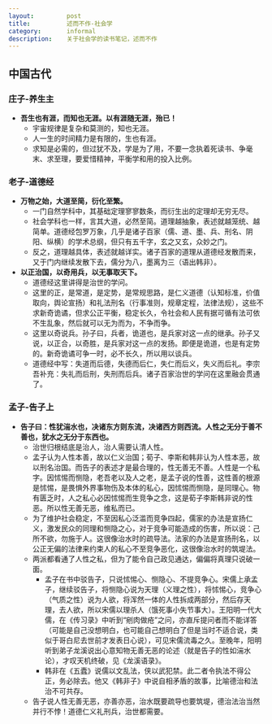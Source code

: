 ```yaml
---
layout:         post
title:          述而不作-社会学
category:       informal
description:    关于社会学的读书笔记，述而不作
---
```


## 中国古代

### 庄子-养生主
- **吾生也有涯，而知也无涯。以有涯随无涯，殆已！**
	- 宇宙规律是复杂和莫测的，知也无涯。
	- 人一生的时间精力是有限的，生也有涯。
	- 求知是必需的，但过犹不及，学是为了用，不要一念执着死读书、争毫末、求至理，要爱惜精神，平衡学和用的投入比例。

### 老子-道德经
- **万物之始，大道至简，衍化至繁。**
	- 一门自然学科中，其基础定理寥寥数条，而衍生出的定理却无穷无尽。
	- 社会学科也一样，言其大道，必然至简。道理越抽象，表述就越笼统、越简单。道德经包罗万象，几乎是诸子百家（儒、道、墨、兵、刑名、阴阳、纵横）的学术总纲，但只有五千字，玄之又玄，众妙之门。
	- 反之，道理越具体，表述就越详实。诸子百家的道理从道德经发散而来，又于门内继续发散下去，儒分为八，墨离为三（语出韩非）。
- **以正治国，以奇用兵，以无事取天下。**
	- 道德经这里讲得是治世的学问。
	- 这里的正，是常道，是定势，是常规思路，是仁义道德（认知标准，价值取向，舆论宣扬）和礼法刑名（行事准则，规章定程，法律法规），这些不求新奇诡谲，但求公正平衡，稳定长久，令社会和人民有据可循有法可依不生乱象，然后就可以无为而为，不争而争。
	- 这里以奇说兵。孙子曰，兵者，诡道也，是兵家对这一点的继承。孙子又说，以正合，以奇胜，是兵家对这一点的发扬。即便是诡道，也是有定势的。新奇诡谲可争一时，必不长久，所以用以谈兵。
	- 道德经中写：失道而后德，失德而后仁，失仁而后义，失义而后礼。李宗吾补充：失礼而后刑，失刑而后兵。诸子百家治世的学问在这里融会贯通了。

### 孟子-告子上
- **告子曰：性犹湍水也，决诸东方则东流，决诸西方则西流。人性之无分于善不善也，犹水之无分于东西也。**
	- 治世归根结底是治人，治人需要认清人性。
	- 孟子认为人性本善，故以仁义治国；荀子、李斯和韩非认为人性本恶，故以刑名治国。而告子的表述才是最合理的，性无善无不善。人性是一个私字。因怵惕而恻隐，老吾老以及人之老，是孟子说的性善，这性善的根源是怵惕，是畏惧外界事物伤及本体的私心，因怵惕而恻隐，是同理心。物有匮乏时，人之私心必因怵惕而生竞争之念，这是荀子李斯韩非说的性恶。所以性无善无恶，维私而已。
	- 为了维护社会稳定，不至因私心泛滥而竞争四起，儒家的办法是宣扬仁义，激发民众的同理和恻隐之心，对于竞争可能造成的伤害，所以说：己所不欲，勿施于人。这很像治水时的疏导法。法家的办法是宣扬刑名，以公正无偏的法律来约束人的私心不至竞争恶化，这很像治水时的筑堤法。
	- 两派都看通了人性之私，但为了能令自己政见通达，偏偏将真理只说破一面。
		- 孟子在书中驳告子，只说怵惕心、恻隐心、不提竞争心。宋儒上承孟子，继续驳告子，将恻隐心说为天理（义理之性），将怵惕心，竞争心（气质之性）说为人欲，将浑然一体的人性拆成两部分，然后存天理，去人欲，所以宋儒以理杀人（饿死事小失节事大）。王阳明一代大儒，在《传习录》中听到“剜肉做疮”之问，亦直斥提问者而不能详答（可能是自己没想明白，也可能自己想明白了但是当时不适合说，类似于哥白尼去世前才发表日心说），可见宋儒流毒之久。至晚年，阳明听到弟子龙溪说出心意知物无善无恶的论述（就是告子的性如湍水论），才叹天机终破，见《龙溪语录》。
		- 韩非在《五蠹》说儒以文乱法，侠以武犯禁。此二者令执法不得公正，务必除去。他又《韩非子》中说自相矛盾的故事，比喻德治和法治不可共存。
	- 告子说人性无善无恶，亦善亦恶，治水既要疏导也要筑堤，德治法治当然并行不悖！道德仁义礼刑兵，治世都需要。